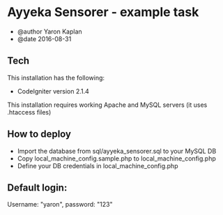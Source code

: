 Ayyeka Sensorer - example task
======================================================

* @author Yaron Kaplan
* @date 2016-08-31


Tech
-------------------
This installation has the following:

* CodeIgniter version 2.1.4

This installation requires working Apache and MySQL servers (it uses .htaccess files)

How to deploy
-------------------
* Import the database from sql/ayyeka_sensorer.sql to your MySQL DB
* Copy local_machine_config.sample.php to local_machine_config.php 
* Define your DB credentials in local_machine_config.php


Default login:
-------------------
Username: "yaron", password: "123"
